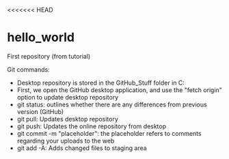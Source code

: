 <<<<<<< HEAD
# hello_world
First repository (from tutorial)

Git commands:
- Desktop repository is stored in the GitHub_Stuff folder in C: 
- First, we open the GitHub desktop application, and use the "fetch origin" option to update desktop repository
- git status: outlines whether there are any differences from previous version (GitHub)
- git pull: Updates desktop repository
- git push: Updates the online repository from desktop
- git commit -m "placeholder": the placeholder refers to comments regarding your uploads to the web
- git add -A: Adds changed files to staging area
>>>>>>>
